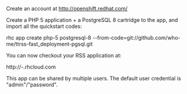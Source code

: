 Create an account at http://openshift.redhat.com/

Create a PHP 5 application + a PostgreSQL 8 cartridge to the app, and import all the quickstart codes:

rhc app create <app name> php-5 postgresql-8 --from-code=git://github.com/who-me/ttrss-fast_deployment-pgsql.git


You can now checkout your RSS application at:

http://<app name>-<your namespace>.rhcloud.com

This app can be shared by multiple users. The default user credential is "admin"/"password".
